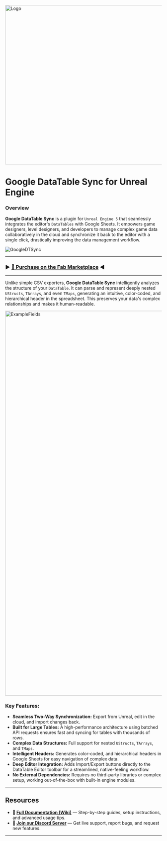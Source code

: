 
<img width="648" height="512" alt="Logo" src="https://github.com/user-attachments/assets/fcb2eb5c-7b2f-4b4b-a721-afd6d6f83949" />

# Google DataTable Sync for Unreal Engine

### Overview

**Google DataTable Sync** is a plugin for `Unreal Engine 5` that seamlessly integrates the editor's `DataTables` with Google Sheets. It empowers game designers, level designers, and developers to manage complex game data collaboratively in the cloud and synchronize it back to the editor with a single click, drastically improving the data management workflow.

![GoogleDTSync](https://github.com/user-attachments/assets/48bc5e8c-eab1-4b8e-9c4d-2591993c1e17)

---

### ► [🛒 Purchase on the Fab Marketplace](https://your-fab-link.com) ◄

---

Unlike simple CSV exporters, **Google DataTable Sync** intelligently analyzes the structure of your `DataTable`. It can parse and represent deeply nested `UStructs`, `TArrays`, and even `TMaps`, generating an intuitive, color-coded, and hierarchical header in the spreadsheet. This preserves your data's complex relationships and makes it human-readable.

<img width="2757" height="1237" alt="ExampleFields" src="https://github.com/user-attachments/assets/e0ce1119-3fb6-43b4-bbfb-a085b3903a4e" />

### Key Features:

*   **Seamless Two-Way Synchronization:** Export from Unreal, edit in the cloud, and import changes back.
*   **Built for Large Tables:** A high-performance architecture using batched API requests ensures fast and syncing for tables with thousands of rows.
*   **Complex Data Structures:** Full support for nested `UStructs`, `TArrays`, and `TMaps`.
*   **Intelligent Headers:** Generates color-coded, and hierarchical headers in Google Sheets for easy navigation of complex data.
*   **Deep Editor Integration:** Adds Import/Export buttons directly to the DataTable Editor toolbar for a streamlined, native-feeling workflow.
*   **No External Dependencies:** Requires no third-party libraries or complex setup, working out-of-the-box with built-in engine modules.

---

## Resources

*   **📖 [Full Documentation (Wiki)](https://sovahero.github.io/Unreal-GoogleDataTableSync/quickstart/)** — Step-by-step guides, setup instructions, and advanced usage tips.
*   **💬 [Join our Discord Server](https://discord.gg/52ZH2AJjCR)** — Get live support, report bugs, and request new features.

---
